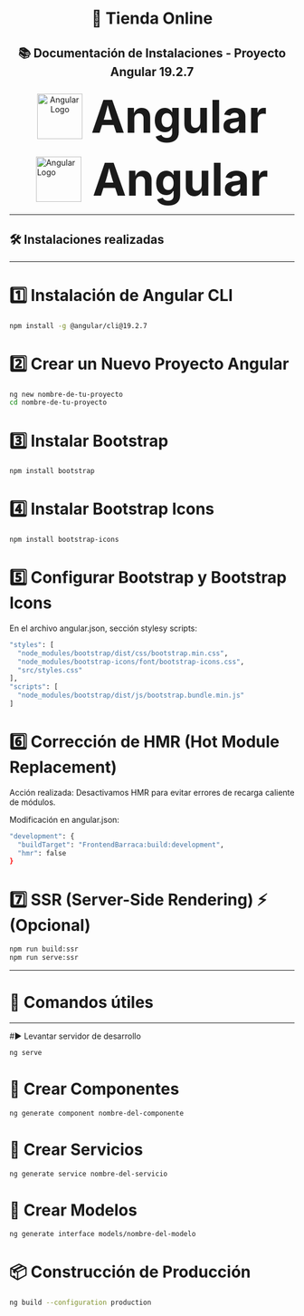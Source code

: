 <h1 align="center">🛒 Tienda Online</h1>
<h2 align="center">📚 Documentación de Instalaciones - Proyecto Angular 19.2.7</h2>



<p align="center" style="display: flex; align-items: center; justify-content: center; gap: 15px;">
  <img src="https://upload.wikimedia.org/wikipedia/commons/c/cf/Angular_full_color_logo.svg" alt="Angular Logo" width="80">
  <span style="font-size: 80px; font-weight: bold;">Angular</span>
</p>
<div style="display: flex; align-items: center; justify-content: center; gap: 20px;">
  <div>
    <img src="https://upload.wikimedia.org/wikipedia/commons/c/cf/Angular_full_color_logo.svg" alt="Angular Logo" width="80">
  </div>
  <div>
    <h1 style="font-size: 80px; margin: 0;">Angular</h1>
  </div>
</div>





---

## 🛠 Instalaciones realizadas

---

# 1️⃣ Instalación de Angular CLI
```bash
npm install -g @angular/cli@19.2.7
```

# 2️⃣ Crear un Nuevo Proyecto Angular
```bash
ng new nombre-de-tu-proyecto
cd nombre-de-tu-proyecto
```

# 3️⃣ Instalar Bootstrap
```bash
npm install bootstrap
```

# 4️⃣ Instalar Bootstrap Icons
```bash
npm install bootstrap-icons
```

# 5️⃣ Configurar Bootstrap y Bootstrap Icons
En el archivo angular.json, sección stylesy scripts:
```bash
"styles": [
  "node_modules/bootstrap/dist/css/bootstrap.min.css",
  "node_modules/bootstrap-icons/font/bootstrap-icons.css",
  "src/styles.css"
],
"scripts": [
  "node_modules/bootstrap/dist/js/bootstrap.bundle.min.js"
]
```

# 6️⃣ Corrección de HMR (Hot Module Replacement)
Acción realizada:
Desactivamos HMR para evitar errores de recarga caliente de módulos.

Modificación en angular.json:
```bash
"development": {
  "buildTarget": "FrontendBarraca:build:development",
  "hmr": false
}

```
# 7️⃣ SSR (Server-Side Rendering) ⚡ (Opcional)
```bash
npm run build:ssr
npm run serve:ssr
```

---
# 🚀 Comandos útiles
---

#▶️ Levantar servidor de desarrollo
```bash
ng serve
```

# 🧩 Crear Componentes
```bash
ng generate component nombre-del-componente
```

# 🔧 Crear Servicios
```bash
ng generate service nombre-del-servicio
```

# 📝 Crear Modelos
```bash
ng generate interface models/nombre-del-modelo
```

# 📦 Construcción de Producción
```bash
ng build --configuration production
```

